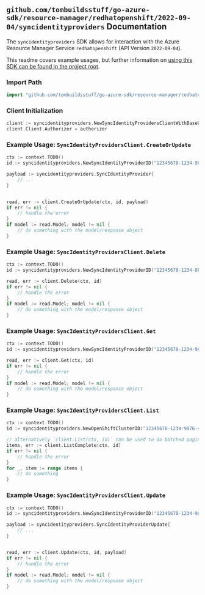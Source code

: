 
## `github.com/tombuildsstuff/go-azure-sdk/resource-manager/redhatopenshift/2022-09-04/syncidentityproviders` Documentation

The `syncidentityproviders` SDK allows for interaction with the Azure Resource Manager Service `redhatopenshift` (API Version `2022-09-04`).

This readme covers example usages, but further information on [using this SDK can be found in the project root](https://github.com/tombuildsstuff/go-azure-sdk/tree/main/docs).

### Import Path

```go
import "github.com/tombuildsstuff/go-azure-sdk/resource-manager/redhatopenshift/2022-09-04/syncidentityproviders"
```


### Client Initialization

```go
client := syncidentityproviders.NewSyncIdentityProvidersClientWithBaseURI("https://management.azure.com")
client.Client.Authorizer = authorizer
```


### Example Usage: `SyncIdentityProvidersClient.CreateOrUpdate`

```go
ctx := context.TODO()
id := syncidentityproviders.NewSyncIdentityProviderID("12345678-1234-9876-4563-123456789012", "example-resource-group", "openShiftClusterValue", "syncIdentityProviderValue")

payload := syncidentityproviders.SyncIdentityProvider{
	// ...
}


read, err := client.CreateOrUpdate(ctx, id, payload)
if err != nil {
	// handle the error
}
if model := read.Model; model != nil {
	// do something with the model/response object
}
```


### Example Usage: `SyncIdentityProvidersClient.Delete`

```go
ctx := context.TODO()
id := syncidentityproviders.NewSyncIdentityProviderID("12345678-1234-9876-4563-123456789012", "example-resource-group", "openShiftClusterValue", "syncIdentityProviderValue")

read, err := client.Delete(ctx, id)
if err != nil {
	// handle the error
}
if model := read.Model; model != nil {
	// do something with the model/response object
}
```


### Example Usage: `SyncIdentityProvidersClient.Get`

```go
ctx := context.TODO()
id := syncidentityproviders.NewSyncIdentityProviderID("12345678-1234-9876-4563-123456789012", "example-resource-group", "openShiftClusterValue", "syncIdentityProviderValue")

read, err := client.Get(ctx, id)
if err != nil {
	// handle the error
}
if model := read.Model; model != nil {
	// do something with the model/response object
}
```


### Example Usage: `SyncIdentityProvidersClient.List`

```go
ctx := context.TODO()
id := syncidentityproviders.NewOpenShiftClusterID("12345678-1234-9876-4563-123456789012", "example-resource-group", "openShiftClusterValue")

// alternatively `client.List(ctx, id)` can be used to do batched pagination
items, err := client.ListComplete(ctx, id)
if err != nil {
	// handle the error
}
for _, item := range items {
	// do something
}
```


### Example Usage: `SyncIdentityProvidersClient.Update`

```go
ctx := context.TODO()
id := syncidentityproviders.NewSyncIdentityProviderID("12345678-1234-9876-4563-123456789012", "example-resource-group", "openShiftClusterValue", "syncIdentityProviderValue")

payload := syncidentityproviders.SyncIdentityProviderUpdate{
	// ...
}


read, err := client.Update(ctx, id, payload)
if err != nil {
	// handle the error
}
if model := read.Model; model != nil {
	// do something with the model/response object
}
```

